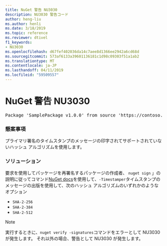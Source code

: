 ```yaml
---
title: NuGet 警告 NU3030
description: NU3030 警告コード
author: heng-liu
ms.author: henli
ms.date: 3/18/2019
ms.topic: reference
ms.reviewer: dtivel
f1_keywords:
- NU3030
ms.openlocfilehash: d67fef402036da14c7aee8d1366ee2942a6cd68d
ms.sourcegitcommit: 573af6133a39601136181c1d98c09303f51a1ab2
ms.translationtype: MT
ms.contentlocale: ja-JP
ms.lasthandoff: 04/11/2019
ms.locfileid: "59509557"
---
```

# <a name="nuget-warning-nu3030"></a>NuGet 警告 NU3030

<pre>Package 'SamplePackage v1.0.0' from source 'https://contoso.com/index.json': The primary signature's timestamp's message imprint uses an unsupported hash algorithm.</pre>

### <a name="issue"></a>懸案事項

プライマリ署名のタイムスタンプのメッセージの印字されてサポートされていないハッシュ アルゴリズムを使用します。  


### <a name="solution"></a>ソリューション

要求を使用してパッケージを再署名するパッケージの作成者、 `nuget sign` 」の説明に従ってコマンド[NuGet docs](https://docs.microsoft.com/en-us/nuget/create-packages/sign-a-package)を使用して、`-Timestamper`タイムスタンプのメッセージの出版を使用して、次のハッシュ アルゴリズムのいずれかのようなオプション
* `SHA-2-256`
* `SHA-2-384`
* `SHA-2-512`


> [!Note]
> 実行するときに、`nuget verify -signatures`コマンドをエラーとして NU3030 が発生します。 それ以外の場合、警告として NU3030 が発生します。